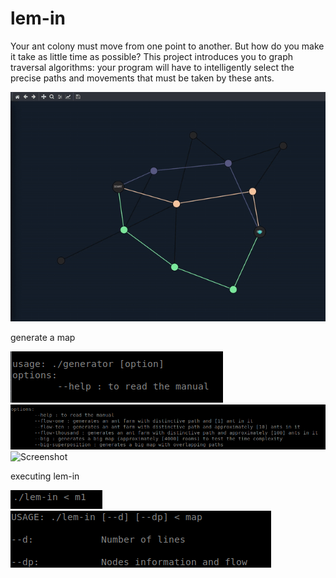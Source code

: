 # lem-in
Your ant colony must move from one point to another. But how do you make it take as little time as possible?
This project introduces you to graph traversal algorithms: your program will have to intelligently select the precise paths and movements that must be taken by these ants.

![Screenshot](src/lemin.gif)


generate a map

![Screenshot](libft/genusg.png)
![Screenshot](libft/genusg2.png)
![Screenshot](libft/genusg3.png)


executing lem-in

![Screenshot](libft/lemusg.png)
![Screenshot](libft/lemusg2.png)
